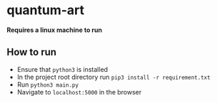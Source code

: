 # quantum-art

**Requires a linux machine to run**

## How to run
 - Ensure that `python3` is installed
 - In the project root directory run `pip3 install -r requirement.txt`
 - Run `python3 main.py`
 - Navigate to `localhost:5000` in the browser

